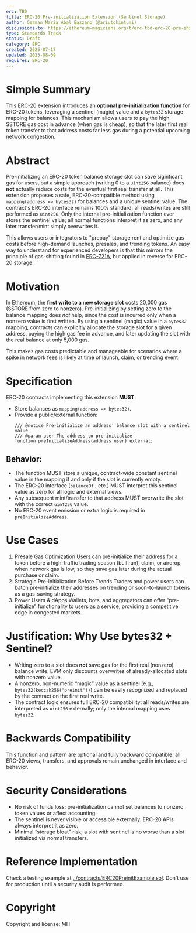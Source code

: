 ```yaml
---
erc: TBD
title: ERC-20 Pre-initialization Extension (Sentinel Storage)
author: German Maria Abal Bazzano (@ariutokintumi)
discussions-to: https://ethereum-magicians.org/t/erc-tbd-erc-20-pre-initialization-extension-sentinel-storage-gas-savings-for-first-time-token-receivers/24993
type: Standards Track
status: Draft
category: ERC
created: 2025-07-17
updated: 2025-08-09
requires: ERC-20
---
```


# Simple Summary

This ERC-20 extension introduces an **optional pre-initialization function** for ERC-20 tokens, leveraging a sentinel (magic) value and a `bytes32` storage mapping for balances. This mechanism allows users to pay the high SSTORE gas cost in advance (when gas is cheap), so that the later first real token transfer to that address costs far less gas during a potential upcoming network congestion.


# Abstract

Pre-initializing an ERC-20 token balance storage slot can save significant gas for users, but a simple approach (writing 0 to a `uint256` balance) does **not** actually reduce costs for the eventual first real transfer at all. This extension proposes a safe, ERC-20-compatible method using `mapping(address => bytes32)` for balances and a unique sentinel value. The contract's ERC-20 interface remains 100% standard: all reads/writes are still performed as `uint256`. Only the internal pre-initialization function ever stores the sentinel value; all normal functions interpret it as zero, and any later transfer/mint simply overwrites it.

This allows users or integrators to "prepay" storage rent and optimize gas costs before high-demand launches, presales, and trending tokens. An easy way to understand for experienced developers is that this mirrors the principle of gas-shifting found in [ERC-721A](https://www.erc721a.org), but applied in reverse for ERC-20 storage.


# Motivation

In Ethereum, the **first write to a new storage slot** costs 20,000 gas (SSTORE from zero to nonzero). Pre-initializing by setting zero to the balance mapping does *not* help, since the cost is incurred only when a nonzero value is first written. By using a sentinel (magic) value in a `bytes32` mapping, contracts can explicitly allocate the storage slot for a given address, paying the high gas fee in advance, and later updating the slot with the real balance at only 5,000 gas.

This makes gas costs predictable and manageable for scenarios where a spike in network fees is likely at time of launch, claim, or trending event.


# Specification

ERC-20 contracts implementing this extension **MUST**:
- Store balances as `mapping(address => bytes32)`.
- Provide a public/external function:
  ```solidity
  /// @notice Pre-initialize an address' balance slot with a sentinel value
  /// @param user The address to pre-initialize
  function preInitializeAddress(address user) external;
  ```

## Behavior:
- The function MUST store a unique, contract-wide constant sentinel value in the mapping if and only if the slot is currently empty.
- The ERC-20 interface (`balanceOf` , etc.) MUST interpret this sentinel value as zero for all logic and external views.
- Any subsequent mint/transfer to that address MUST overwrite the slot with the correct `uint256` value.
- No ERC-20 event emission or extra logic is required in `preInitializeAddress`.


# Use Cases
1. Presale Gas Optimization
Users can pre-initialize their address for a token before a high-traffic trading season (bull run), claim, or airdrop, when network gas is low, so they save gas later during the actual purchase or claim.
2. Strategic Pre-initialization Before Trends
Traders and power users can batch pre-initialize their addresses on trending or soon-to-launch tokens as a gas-saving strategy.
3. Power Users & dApps
Wallets, bots, and aggregators can offer “pre-initialize” functionality to users as a service, providing a competitive edge in congested markets.


# Justification: Why Use bytes32 + Sentinel?
- Writing zero to a slot does **not** save gas for the first real (nonzero) balance write. EVM only discounts overwrites of already-allocated slots with nonzero value.
- A nonzero, non-numeric “magic” value as a sentinel (e.g., `bytes32(keccak256("preinit"))`) can be easily recognized and replaced by the contract on the first real write.
- The contract logic ensures full ERC-20 compatibility: all reads/writes are interpreted as `uint256` externally; only the internal mapping uses `bytes32`.


# Backwards Compatibility

This function and pattern are optional and fully backward compatible: all ERC-20 views, transfers, and approvals remain unchanged in interface and behavior.


# Security Considerations

- No risk of funds loss: pre-initialization cannot set balances to nonzero token values or affect accounting.
- The sentinel is never visible or accessible externally. ERC-20 APIs always interpret it as zero.
- Minimal “storage bloat” risk; a slot with sentinel is no worse than a slot initialized via normal transfers.


# Reference Implementation

Check a testing example at [../contracts/ERC20PreinitExample.sol](../contracts/ERC20PreinitExample.sol). Don't use for production until a security audit is performed.


# Copyright

Copyright and license: MIT

